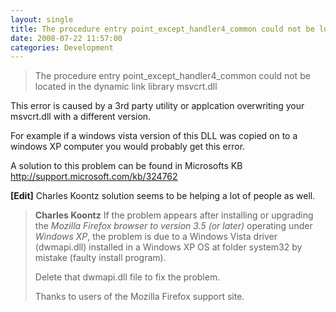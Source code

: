 ```yaml
---
layout: single
title: The procedure entry point_except_handler4_common could not be located in the dynamic link library msvcrt.dll
date: 2008-07-22 11:57:00
categories: Development
---
```

<blockquote>The procedure entry point_except_handler4_common could not be located in the dynamic link library msvcrt.dll</blockquote>
This error is caused by a 3rd party utility or applcation overwriting your msvcrt.dll with a different version.

For example if a windows vista version of this DLL was copied on to a windows XP computer you would probably get this error.

A solution to this problem can be found in Microsofts KB
<a href="http://support.microsoft.com/kb/324762">http://support.microsoft.com/kb/324762</a>

<strong>[Edit]</strong> Charles Koontz solution seems to be helping a lot of people as well.
<blockquote><strong>Charles Koontz</strong>
If the problem appears after installing or upgrading the <em>Mozilla Firefox browser to version 3.5 (or later)</em> operating under <em>Windows XP</em>, the problem is due to a Windows Vista driver (dwmapi.dll) installed in a Windows XP OS at folder system32 by mistake (faulty install program).

Delete that dwmapi.dll file to fix the problem.

Thanks to users of the Mozilla Firefox support site.</blockquote>
